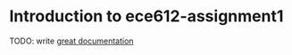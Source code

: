 # Introduction to ece612-assignment1

TODO: write [great documentation](http://jacobian.org/writing/what-to-write/)
